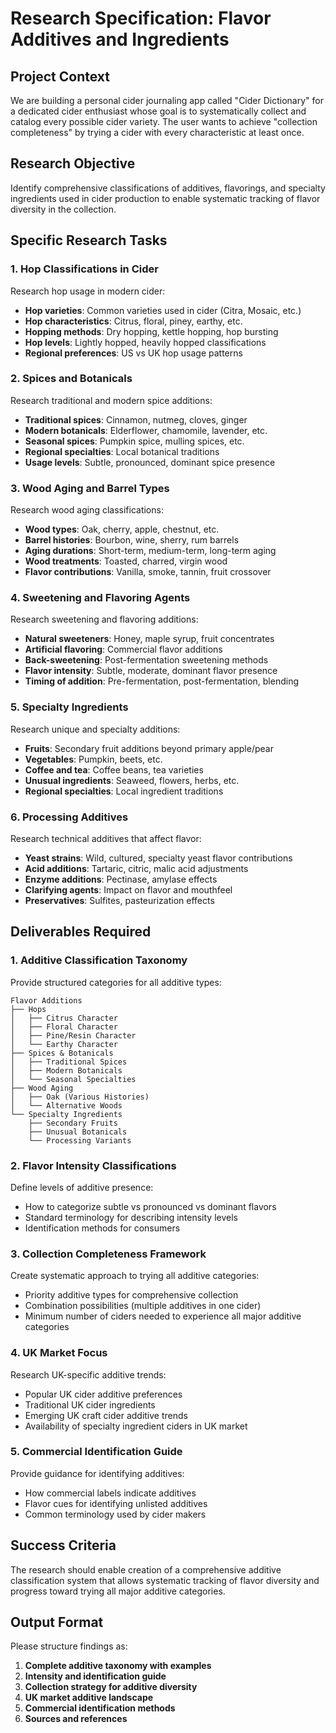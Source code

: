 # Research Specification: Flavor Additives and Ingredients

## Project Context
We are building a personal cider journaling app called "Cider Dictionary" for a dedicated cider enthusiast whose goal is to systematically collect and catalog every possible cider variety. The user wants to achieve "collection completeness" by trying a cider with every characteristic at least once.

## Research Objective
Identify comprehensive classifications of additives, flavorings, and specialty ingredients used in cider production to enable systematic tracking of flavor diversity in the collection.

## Specific Research Tasks

### 1. Hop Classifications in Cider
Research hop usage in modern cider:
- **Hop varieties**: Common varieties used in cider (Citra, Mosaic, etc.)
- **Hop characteristics**: Citrus, floral, piney, earthy, etc.
- **Hopping methods**: Dry hopping, kettle hopping, hop bursting
- **Hop levels**: Lightly hopped, heavily hopped classifications
- **Regional preferences**: US vs UK hop usage patterns

### 2. Spices and Botanicals
Research traditional and modern spice additions:
- **Traditional spices**: Cinnamon, nutmeg, cloves, ginger
- **Modern botanicals**: Elderflower, chamomile, lavender, etc.
- **Seasonal spices**: Pumpkin spice, mulling spices, etc.
- **Regional specialties**: Local botanical traditions
- **Usage levels**: Subtle, pronounced, dominant spice presence

### 3. Wood Aging and Barrel Types
Research wood aging classifications:
- **Wood types**: Oak, cherry, apple, chestnut, etc.
- **Barrel histories**: Bourbon, wine, sherry, rum barrels
- **Aging durations**: Short-term, medium-term, long-term aging
- **Wood treatments**: Toasted, charred, virgin wood
- **Flavor contributions**: Vanilla, smoke, tannin, fruit crossover

### 4. Sweetening and Flavoring Agents
Research sweetening and flavoring additions:
- **Natural sweeteners**: Honey, maple syrup, fruit concentrates
- **Artificial flavoring**: Commercial flavor additions
- **Back-sweetening**: Post-fermentation sweetening methods
- **Flavor intensity**: Subtle, moderate, dominant flavor presence
- **Timing of addition**: Pre-fermentation, post-fermentation, blending

### 5. Specialty Ingredients
Research unique and specialty additions:
- **Fruits**: Secondary fruit additions beyond primary apple/pear
- **Vegetables**: Pumpkin, beets, etc.
- **Coffee and tea**: Coffee beans, tea varieties
- **Unusual ingredients**: Seaweed, flowers, herbs, etc.
- **Regional specialties**: Local ingredient traditions

### 6. Processing Additives
Research technical additives that affect flavor:
- **Yeast strains**: Wild, cultured, specialty yeast flavor contributions
- **Acid additions**: Tartaric, citric, malic acid adjustments
- **Enzyme additions**: Pectinase, amylase effects
- **Clarifying agents**: Impact on flavor and mouthfeel
- **Preservatives**: Sulfites, pasteurization effects

## Deliverables Required

### 1. Additive Classification Taxonomy
Provide structured categories for all additive types:
```
Flavor Additions
├── Hops
│   ├── Citrus Character
│   ├── Floral Character
│   ├── Pine/Resin Character
│   └── Earthy Character
├── Spices & Botanicals
│   ├── Traditional Spices
│   ├── Modern Botanicals
│   └── Seasonal Specialties
├── Wood Aging
│   ├── Oak (Various Histories)
│   └── Alternative Woods
└── Specialty Ingredients
    ├── Secondary Fruits
    ├── Unusual Botanicals
    └── Processing Variants
```

### 2. Flavor Intensity Classifications
Define levels of additive presence:
- How to categorize subtle vs pronounced vs dominant flavors
- Standard terminology for describing intensity levels
- Identification methods for consumers

### 3. Collection Completeness Framework
Create systematic approach to trying all additive categories:
- Priority additive types for comprehensive collection
- Combination possibilities (multiple additives in one cider)
- Minimum number of ciders needed to experience all major additive categories

### 4. UK Market Focus
Research UK-specific additive trends:
- Popular UK cider additive preferences
- Traditional UK cider ingredients
- Emerging UK craft cider additive trends
- Availability of specialty ingredient ciders in UK market

### 5. Commercial Identification Guide
Provide guidance for identifying additives:
- How commercial labels indicate additives
- Flavor cues for identifying unlisted additives
- Common terminology used by cider makers

## Success Criteria
The research should enable creation of a comprehensive additive classification system that allows systematic tracking of flavor diversity and progress toward trying all major additive categories.

## Output Format
Please structure findings as:
1. **Complete additive taxonomy with examples**
2. **Intensity and identification guide**
3. **Collection strategy for additive diversity**
4. **UK market additive landscape**
5. **Commercial identification methods**
6. **Sources and references**
